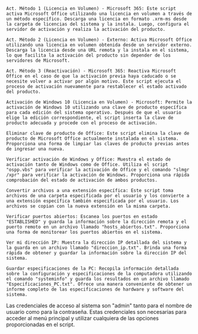

    Act. Método 1 (Licencia en Volumen) - Microsoft 365: Este script activa Microsoft Office utilizando una licencia en volumen a través de un método específico. Descarga una licencia en formato .xrm-ms desde la carpeta de licencias del sistema y la instala. Luego, configura el servidor de activación y realiza la activación del producto.

    Act. Método 2 (Licencia en Volumen) - Externo: Activa Microsoft Office utilizando una licencia en volumen obtenida desde un servidor externo. Descarga la licencia desde una URL remota y la instala en el sistema, lo que facilita la activación del producto sin depender de los servidores de Microsoft.

    Act. Método 3 (Reactivación) - Microsoft 365: Reactiva Microsoft Office en el caso de que la activación previa haya caducado o se necesite volver a activar por algún motivo. Este script ejecuta el proceso de activación nuevamente para restablecer el estado activado del producto.

    Activación de Windows 10 (Licencia en Volumen) - Microsoft: Permite la activación de Windows 10 utilizando una clave de producto específica para cada edición del sistema operativo. Después de que el usuario elige la edición correspondiente, el script inserta la clave de producto adecuada y procede con el proceso de activación.

    Eliminar clave de producto de Office: Este script elimina la clave de producto de Microsoft Office actualmente instalada en el sistema. Proporciona una forma de limpiar las claves de producto previas antes de ingresar una nueva.

    Verificar activación de Windows y Office: Muestra el estado de activación tanto de Windows como de Office. Utiliza el script "ospp.vbs" para verificar la activación de Office y el comando "slmgr /xpr" para verificar la activación de Windows. Proporciona una rápida comprobación del estado de activación de ambos productos.

    Convertir archivos a una extensión específica: Este script toma archivos de una carpeta especificada por el usuario y los convierte a una extensión específica también especificada por el usuario. Los archivos se copian con la nueva extensión en la misma carpeta.

    Verificar puertos abiertos: Escanea los puertos en estado "ESTABLISHED" y guarda la información sobre la dirección remota y el puerto remoto en un archivo llamado "hosts_abiertos.txt". Proporciona una forma de monitorear los puertos abiertos en el sistema.

    Ver mi dirección IP: Muestra la dirección IP detallada del sistema y la guarda en un archivo llamado "direccion_ip.txt". Brinda una forma rápida de obtener y guardar la información sobre la dirección IP del sistema.

    Guardar especificaciones de la PC: Recopila información detallada sobre la configuración y especificaciones de la computadora utilizando el comando "systeminfo" y guarda los resultados en un archivo llamado "Especificaciones_PC.txt". Ofrece una manera conveniente de obtener un informe completo de las especificaciones de hardware y software del sistema.

Las credenciales de acceso al sistema son "admin" tanto para el nombre de usuario como para la contraseña. Estas credenciales son necesarias para acceder al menú principal y utilizar cualquiera de las opciones proporcionadas en el script.
